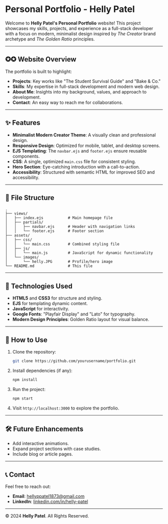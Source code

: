 # Personal Portfolio - Helly Patel

Welcome to **Helly Patel's Personal Portfolio** website! This project showcases my skills, projects, and experience as a full-stack developer with a focus on modern, minimalist design inspired by *The Creator* brand archetype and *The Golden Ratio* principles.

---

## ✪✪ **Website Overview**

The portfolio is built to highlight:

- **Projects**: Key works like "The Student Survival Guide" and "Bake & Co."
- **Skills**: My expertise in full-stack development and modern web design.
- **About Me**: Insights into my background, values, and approach to development.
- **Contact**: An easy way to reach me for collaborations.

---

## ✨ **Features**

- **Minimalist Modern Creator Theme**: A visually clean and professional design.
- **Responsive Design**: Optimized for mobile, tablet, and desktop screens.
- **EJS Templating**: The `navbar.ejs` and `footer.ejs` ensure reusable components.
- **CSS**: A single, optimized `main.css` file for consistent styling.
- **Hero Section**: Eye-catching introduction with a call-to-action.
- **Accessibility**: Structured with semantic HTML for improved SEO and accessibility.

---

## 📂 **File Structure**

```plaintext
.
├── views/
│   ├── index.ejs           # Main homepage file
│   ├── partials/
│   │   ├── navbar.ejs      # Header with navigation links
│   │   └── footer.ejs      # Footer section
├── assets/
│   ├── css/
│   │   └── main.css        # Combined styling file
│   ├── js/
│   │   └── main.js         # JavaScript for dynamic functionality
│   └── images/
│       └── helly.JPG       # Profile/hero image
└── README.md               # This file
```

---

## 🚀 **Technologies Used**

- **HTML5** and **CSS3** for structure and styling.
- **EJS** for templating dynamic content.
- **JavaScript** for interactivity.
- **Google Fonts**: "Playfair Display" and "Lato" for typography.
- **Modern Design Principles**: Golden Ratio layout for visual balance.

---

## 🌟 **How to Use**

1. Clone the repository:
   ```bash
   git clone https://github.com/yourusername/portfolio.git
   ```
2. Install dependencies (if any):
   ```bash
   npm install
   ```
3. Run the project:
   ```bash
   npm start
   ```
4. Visit `http://localhost:3000` to explore the portfolio.

---

## 🛠 **Future Enhancements**

- Add interactive animations.
- Expand project sections with case studies.
- Include blog or article pages.

---

## 📞 **Contact**

Feel free to reach out:

- **Email**: [hellyppatel1873@gmail.com](hellyppatel1873@gmail.com)
- **LinkedIn**: [linkedin.com/in/helly-patel](#)

---

© 2024 **Helly Patel**. All Rights Reserved.

